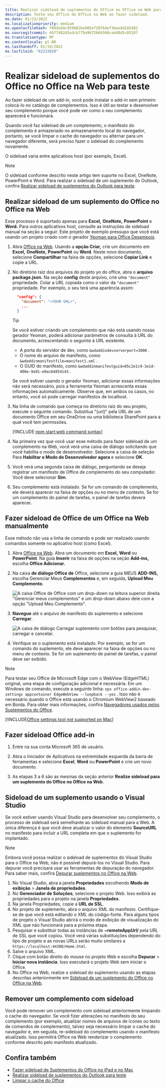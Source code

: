 ```yaml
---
title: Realizar sideload de suplementos do Office no Office na Web para teste
description: Teste seu Office de Office na Web ao fazer sideload.
ms.date: 01/13/2022
ms.localizationpriority: medium
ms.openlocfilehash: f09dad4c959082be985ef2076def3bee4d105402
ms.sourcegitcommit: 45f7482d5adcb779a9672669360ca4d8d5c85207
ms.translationtype: MT
ms.contentlocale: pt-BR
ms.lasthandoff: 01/19/2022
ms.locfileid: "62222028"
---
```

# <a name="sideload-office-add-ins-in-office-on-the-web-for-testing"></a>Realizar sideload de suplementos do Office no Office na Web para teste

Ao fazer sideload de um add-in, você pode instalar o add-in sem primeiro colocá-lo no catálogo de complementos. Isso é útil ao testar e desenvolver seu complemento porque você pode ver como o seu complemento aparecerá e funcionará.

Quando você faz sideload de um complemento, o manifesto do complemento é armazenado no armazenamento local do navegador, portanto, se você limpar o cache do navegador ou alternar para um navegador diferente, será preciso fazer o sideload do complemento novamente.

O sideload varia entre aplicativos host (por exemplo, Excel).

> [!NOTE]
> O sideload conforme descrito neste artigo tem suporte no Excel, OneNote, PowerPoint e Word. Para realizar o sideload de um suplemento do Outlook, confira [Realizar sideload de suplementos do Outlook para teste](../outlook/sideload-outlook-add-ins-for-testing.md).

## <a name="sideload-an-office-add-in-in-office-on-the-web"></a>Realizar sideload de um suplemento do Office no Office na Web

Esse processo é suportado apenas para **Excel,** **OneNote,** **PowerPoint** e **Word.** Para outros aplicativos host, consulte as instruções de sideload manual na seção a seguir. Este projeto de exemplo pressupo que você está usando um projeto criado com o gerador [Yeoman para Office Desempois](https://github.com/OfficeDev/generator-office).

1. Abra [Office na Web](https://office.live.com/). Usando a **opção Criar,** crie um documento em **Excel,** **OneNote,** **PowerPoint** ou **Word**. Neste novo documento, selecione **Compartilhar** na faixa de opções, selecione **Copiar Link** e copie a URL.

1. No diretório raiz dos arquivos do projeto yo do office, abra o **arquivo package.json.** Na seção **config** deste arquivo, crie uma `"document"` propriedade. Colar a URL copiada como o valor da `"document"` propriedade. Por exemplo, o seu terá uma aparência assim:

    ```json
      "config": {
        "document": "<YOUR URL>",
        ...
      }
    ```

    > [!TIP]
    > Se você estiver criando um complemento que não está usando nosso gerador Yeoman, poderá adicionar parâmetros de consulta à URL do documento, acrescentando o seguinte à URL existente.
    >
    > - A porta do servidor de dev, como `&wdaddindevserverport=3000` .
    > - O nome do arquivo de manifesto, como `&wdaddinmanifestfile=manifest1.xml` .
    > - O GUID do manifesto, como `&wdaddinmanifestguid=05c2e1c9-3e1d-406e-9a91-e9ac64854143` .
    >
    > Se você estiver usando o gerador Yeoman, adicionar essas informações não será necessário, pois a ferramenta Yeoman acrescenta essas informações automaticamente.
    > Observe que, em ambos os casos, no entanto, você só pode carregar manifestos de localhost.

1. Na linha de comando que começa no diretório raiz do seu projeto, execute o seguinte comando. Substitua "{url}" pela URL de um documento Office em seu OneDrive ou uma biblioteca SharePoint para a qual você tem permissões.

    [!INCLUDE [npm start:web command syntax](../includes/start-web-sideload-instructions.md)]

1. Na primeira vez que você usar esse método para fazer sideload de um complemento na Web, você verá uma caixa de diálogo solicitando que você habilita o modo de desenvolvedor. Selecione a caixa de seleção Para **Habilitar o Modo de Desenvolvedor agora** e selecione **OK**.

1. Você verá uma segunda caixa de diálogo, perguntando se deseja registrar um manifesto de Office de complemento do seu computador. Você deve selecionar **Sim**.

1. Seu complemento está instalado. Se for um comando de complemento, ele deverá aparecer na faixa de opções ou no menu de contexto. Se for um complemento do painel de tarefas, o painel de tarefas deverá aparecer.

## <a name="sideload-an-office-add-in-in-office-on-the-web-manually"></a>Fazer sideload de Office de um Office na Web manualmente

Esse método não usa a linha de comando e pode ser realizado usando comandos somente no aplicativo host (como Excel).

1. Abra [Office na Web](https://office.live.com/). Abra um documento em **Excel,** **Word** ou **PowerPoint**. Na guia **Inserir** na faixa de opções na seção **Add-ins,** escolha **Office Adicionar.**

1. Na caixa **de diálogo Office de** Office, selecione a guia MEUS **ADD-INS,** escolha Gerenciar Meus **Complementos** e, em seguida, **Upload Meu Complemento**.

    ![A caixa Office de Office com um drop-down na leitura superior direita "Gerenciar meus complementos" e um drop-down abaixo dele com a opção "Upload Meu Complemento".](../images/office-add-ins-my-account.png)

1. **Navegue** até o arquivo de manifesto do suplemento e selecione **Carregar**.

    ![A caixa de diálogo Carregar suplemento com botões para pesquisar, carregar e cancelar.](../images/upload-add-in.png)

1. Verifique se o suplemento está instalado. Por exemplo, se for um comando do suplemento, ele deve aparecer na faixa de opções ou no menu de contexto. Se for um suplemento de painel de tarefas, o painel deve ser exibido.

> [!NOTE]
> Para testar seu Office de Microsoft Edge com o WebView (EdgeHTML) original, uma etapa de configuração adicional é necessária. Em um Windows de comando, execute a seguinte linha: `npx office-addin-dev-settings appcontainer EdgeWebView --loopback --yes` . Isso não é necessário quando o Office está usando o Chromium WebView2 baseado em Borda. Para obter mais informações, confira [Navegadores usados pelos Suplementos do Office](../concepts/browsers-used-by-office-web-add-ins.md).

[!INCLUDE[Office settings tool not supported on Mac](../includes/tool-nonsupport-mac-note.md)]

## <a name="sideload-an-office-add-in"></a>Fazer sideload Office add-in

1. Entre na sua conta Microsoft 365 de usuário.

1. Abra o Iniciador de Aplicativos na extremidade esquerda da barra de ferramentas e selecione **Excel**, **Word** ou **PowerPoint** e crie um novo documento.

1. As etapas 3 a 6 são as mesmas da seção anterior **Realize sideload para um suplemento do Office no Office na Web**. 

## <a name="sideload-an-add-in-when-using-visual-studio"></a>Sideload de um suplemento usando o Visual Studio

Se você estiver usando Visual Studio para desenvolver seu complemento, o processo de sideload será semelhante ao sideload manual para a Web. A única diferença é que você deve atualizar o valor do elemento **SourceURL** no manifesto para incluir a URL completa em que o suplemento for implantado.

> [!NOTE]
> Embora você possa realizar o sideload de suplementos do Visual Studio para o Office na Web, não é possível depurá-los no Visual Studio. Para depurar você precisará usar as ferramentas de depuração do navegador. Para saber mais, confira [Depurar suplementos no Office na Web](debug-add-ins-in-office-online.md).

1. No Visual Studio, abra a janela **Propriedades** escolhendo **Modo de exibição** > **Janela de propriedades**.
1. No **Gerenciador de Soluções**, selecione o projeto Web. Isso exibirá as propriedades para o projeto na janela **Propriedades**.
1. Na janela Propriedades, copie a **URL de SSL**.
1. No projeto de suplemento, abra o arquivo XML do manifesto. Certifique-se de que você está editando o XML do código-fonte. Para alguns tipos de projeto o Visual Studio abrirá o modo de exibição de visualização do XML que não funcionará para a próxima etapa.
1. Pesquisar e substituir todas as instâncias de **~remoteAppUrl/** pela URL de SSL que você copiou. Você verá várias substituições dependendo do tipo de projeto e as novas URLs serão muito similares a `https://localhost:44300/Home.html`.
1. Salve o arquivo XML.
1. Clique com botão direito do mouse no projeto Web e escolha **Depurar** > **Iniciar nova instância**. Isso executará o projeto Web sem iniciar o Office.
1. No Office na Web, realize o sideload do suplemento usando as etapas descritas anteriormente em [Sideload de um suplemento do Office no Office na Web](#sideload-an-office-add-in-in-office-on-the-web).

## <a name="remove-a-sideloaded-add-in"></a>Remover um complemento com sideload

Você pode remover um complemento com sideload anteriormente limpando o cache do navegador. Se você fizer alterações no manifesto do seu complemento (por exemplo, atualizar nomes de arquivos de ícones ou texto de comandos de complemento), talvez seja necessário limpar o cache do navegador e, em seguida, re-sideload do complemento usando o manifesto atualizado. Isso permitirá Office na Web renderizar o complemento conforme descrito pelo manifesto atualizado.

## <a name="see-also"></a>Confira também

- [Fazer sideload de Suplementos do Office no iPad e no Mac](sideload-an-office-add-in-on-ipad-and-mac.md)
- [Realizar sideload de suplementos do Outlook para teste](../outlook/sideload-outlook-add-ins-for-testing.md)
- [Limpar o cache do Office](clear-cache.md)
